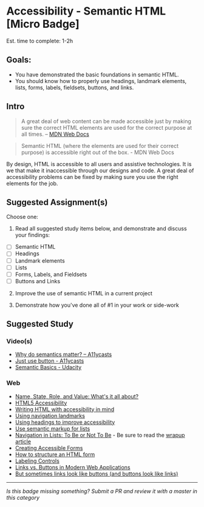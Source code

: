 Accessibility - Semantic HTML [Micro Badge]
===================================================

Est. time to complete: 1-2h

Goals:
------

- You have demonstrated the basic foundations in semantic HTML.
- You should know how to properly use headings, landmark elements, lists, forms, labels, fieldsets, buttons, and links.


Intro
-----

> A great deal of web content can be made accessible just by making sure the correct HTML elements are used for the correct purpose at all times. – [MDN Web Docs](https://developer.mozilla.org/en-US/docs/Learn/Accessibility/HTML)

> Semantic HTML (where the elements are used for their correct purpose) is accessible right out of the box. - MDN Web Docs

By design, HTML is accessible to all users and assistive technologies. It is we that make it inaccessible through our designs and code. A great deal of accessibility problems can be fixed by making sure you use the right elements for the job.


Suggested Assignment(s)
---------------------

Choose one:

1) Read all suggested study items below, and demonstrate and discuss your findings:
  - [ ] Semantic HTML
  - [ ] Headings
  - [ ] Landmark elements
  - [ ] Lists
  - [ ] Forms, Labels, and Fieldsets
  - [ ] Buttons and Links

2) Improve the use of semantic HTML in a current project

3) Demonstrate how you've done all of #1 in your work or side-work


Suggested Study
---------------

### Video(s)
- [Why do semantics matter? – A11ycasts](https://www.youtube.com/watch?v=g2tzEil5TL0)
- [Just use button - A11ycasts](https://www.youtube.com/watch?v=CZGqnp06DnI)
- [Semantic Basics - Udacity](https://classroom.udacity.com/courses/ud891/lessons/7962141425/concepts/79631116490923)

### Web
- [Name, State, Role, and Value: What's it all about?](http://www.karlgroves.com/2013/03/02/name-state-role-and-value-whats-it-all-about/)
- [HTML5 Accessibility](http://www.clarissapeterson.com/2012/11/html5-accessibility/)
- [Writing HTML with accessibility in mind](https://medium.com/alistapart/writing-html-with-accessibility-in-mind-a62026493412)
- [Using navigation landmarks](https://accessibility.blog.gov.uk/2016/05/27/using-navigation-landmarks/)
- [Using headings to improve accessibility](https://www.drupal.org/docs/7/creating-accessible-themes/using-headings-to-improve-accessibility)
- [Use semantic markup for lists](https://fae.disability.illinois.edu/rulesets/LIST_1/)
- [Navigation in Lists: To Be or Not To Be](https://css-tricks.com/navigation-in-lists-to-be-or-not-to-be/) - Be sure to read the [wrapup article](https://css-tricks.com/wrapup-of-navigation-in-lists/)
- [Creating Accessible Forms](https://webaim.org/techniques/forms/controls)
- [How to structure an HTML form](https://developer.mozilla.org/en-US/docs/Learn/HTML/Forms/How_to_structure_an_HTML_form)
- [Labeling Controls](https://www.w3.org/WAI/tutorials/forms/labels/)
- [Links vs. Buttons in Modern Web Applications](https://marcysutton.com/links-vs-buttons-in-modern-web-applications/)
- [But sometimes links look like buttons (and buttons look like links)](https://medium.com/simple-human/but-sometimes-links-look-like-buttons-and-buttons-look-like-links-9b371c57b3d2)

-----

  *Is this badge missing something? Submit a PR and review it with a master in this category*

